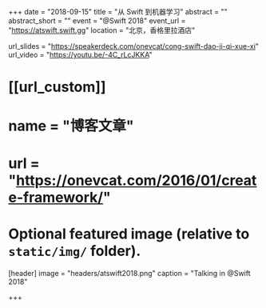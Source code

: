 +++
date = "2018-09-15"
title = "从 Swift 到机器学习"
abstract = ""
abstract_short = ""
event = "@Swift 2018"
event_url = "https://atswift.swift.gg"
location = "北京，香格里拉酒店"

url_slides = "https://speakerdeck.com/onevcat/cong-swift-dao-ji-qi-xue-xi"
url_video = "https://youtu.be/-4C_rLcJKKA"

# [[url_custom]]
# name = "博客文章"
# url = "https://onevcat.com/2016/01/create-framework/"

# Optional featured image (relative to `static/img/` folder).
[header]
image = "headers/atswift2018.png"
caption = "Talking in @Swift 2018"

+++

